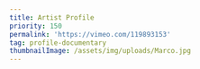 ```yaml
---
title: Artist Profile
priority: 150
permalink: 'https://vimeo.com/119893153'
tag: profile-documentary
thumbnailImage: /assets/img/uploads/Marco.jpg
---
```


